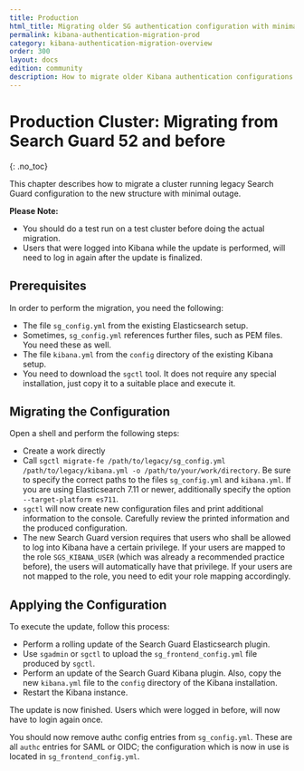 ```yaml
---
title: Production
html_title: Migrating older SG authentication configuration with minimal outage
permalink: kibana-authentication-migration-prod
category: kibana-authentication-migration-overview
order: 300
layout: docs
edition: community
description: How to migrate older Kibana authentication configurations to sg_frontend_config.yml with minimal outage
---
```

<!---
Copyright 2020 floragunn GmbH
-->

# Production Cluster: Migrating from Search Guard 52 and before
{: .no_toc}

This chapter describes how to migrate a cluster running legacy Search Guard configuration to the new structure with minimal outage.

**Please Note:** 

- You should do a test run on a test cluster before doing the actual migration.
- Users that were logged into Kibana while the update is performed, will need to log in again after the update is finalized.


## Prerequisites

In order to perform the migration, you need the following:

- The file `sg_config.yml` from the existing Elasticsearch setup.
- Sometimes, `sg_config.yml` references further files, such as PEM files. You need these as well.
- The file `kibana.yml` from the `config` directory of the existing Kibana setup.
- You need to download the `sgctl` tool. It does not require any special installation, just copy it to a suitable place and execute it.

## Migrating the Configuration

Open a shell and perform the following steps:

- Create a work directly 
- Call `sgctl migrate-fe /path/to/legacy/sg_config.yml /path/to/legacy/kibana.yml -o /path/to/your/work/directory`. Be sure to specify the correct paths to the files `sg_config.yml` and `kibana.yml`. If you are using Elasticsearch 7.11 or newer, additionally specify the option `--target-platform es711`. 
- `sgctl` will now create new configuration files and print additional information to the console. Carefully review the printed information and the produced configuration.
- The new Search Guard version requires that users who shall be allowed to log into Kibana have a certain privilege. If your users are mapped to the role `SGS_KIBANA_USER` (which was already a recommended practice before), the users will automatically have that privilege. If your users are not mapped to the role, you need to edit your role mapping accordingly.

## Applying the Configuration

To execute the update, follow this process:

- Perform a rolling update of the Search Guard Elasticsearch plugin.
- Use `sgadmin` or `sgctl` to upload the  `sg_frontend_config.yml` file produced by `sgctl`. 
- Perform an update of the Search Guard Kibana plugin. Also, copy the new `kibana.yml` file to the `config` directory of the Kibana installation.
- Restart the Kibana instance.

The update is now finished. Users which were logged in before, will now have to login again once.

You should now remove authc config entries from `sg_config.yml`. These are all `authc` entries for SAML or OIDC; the configuration which is now in use is located in `sg_frontend_config.yml`. 
